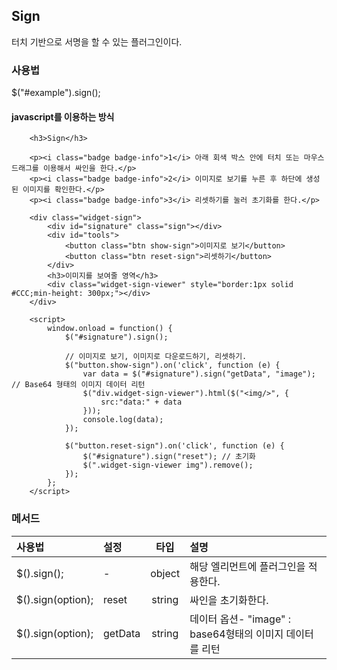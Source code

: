 <!--
{
    "id": 42,
    "title": "Sign",
    "outline": "터치 기반으로 서명을 할 수 있는 플러그인이다...",
    "tags": ["widget"],
    "order": [4, 3, 11],
    "thumbnail": "4.3.11.sign.png"
}
-->

## Sign

터치 기반으로 서명을 할 수 있는 플러그인이다.

### 사용법
$("#example").sign();

#### javascript를 이용하는 방식


``` cm,{ "iframe-height" : "1100px", "iframe-auto-height": false  }
    <h3>Sign</h3>

    <p><i class="badge badge-info">1</i> 아래 회색 박스 안에 터치 또는 마우스 드래그를 이용해서 싸인을 한다.</p>
    <p><i class="badge badge-info">2</i> 이미지로 보기를 누른 후 하단에 생성된 이미지를 확인한다.</p>
    <p><i class="badge badge-info">3</i> 리셋하기를 눌러 초기화를 한다.</p>

    <div class="widget-sign">
        <div id="signature" class="sign"></div>
        <div id="tools">
            <button class="btn show-sign">이미지로 보기</button>
            <button class="btn reset-sign">리셋하기</button>
        </div>
        <h3>이미지를 보여줄 영역</h3>
        <div class="widget-sign-viewer" style="border:1px solid #CCC;min-height: 300px;"></div>
    </div>

    <script>
	    window.onload = function() {
            $("#signature").sign();

            // 이미지로 보기, 이미지로 다운로드하기, 리셋하기.
            $("button.show-sign").on('click', function (e) {
                var data = $("#signature").sign("getData", "image"); // Base64 형태의 이미지 데이터 리턴
                $("div.widget-sign-viewer").html($("<img/>", {
                    src:"data:" + data
                }));
                console.log(data);
            });

            $("button.reset-sign").on('click', function (e) {
                $("#signature").sign("reset"); // 초기화
                $(".widget-sign-viewer img").remove();
            });
        };
    </script>
```

### 메서드

사용법 | 설정 | 타입 | 설명
:-- | :-- | :-: | :--
$().sign(); | - | object | 해당 엘리먼트에 플러그인을 적용한다.
$().sign(option); | reset | string | 싸인을 초기화한다.
$().sign(option); | getData | string | 데이터 옵션- "image" : base64형태의 이미지 데이터를 리턴


<script type="text/javascript">
var $table = $("table");
$table.addClass("table table-bordered");
$table.find("thead tr > th:not(th:nth-child(4))").addClass("fixed_table");
$table.find("tbody tr > td:not(td:nth-child(4))").addClass("fixed_table");
</script>